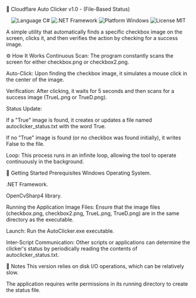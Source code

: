 🤖 Cloudflare Auto Clicker v1.0 - (File-Based Status)
<p align="center">
<img src="https://img.shields.io/badge/Language-C%23-blueviolet?style=for-the-badge" alt="Language C#">
<img src="https://img.shields.io/badge/.NET-Framework-blue?style=for-the-badge" alt=".NET Framework">
<img src="https://img.shields.io/badge/Platform-Windows-0078D6?style=for-the-badge" alt="Platform Windows">
<img src="https://img.shields.io/badge/License-MIT-green?style=for-the-badge" alt="License MIT">
</p>

A simple utility that automatically finds a specific checkbox image on the screen, clicks it, and then verifies the action by checking for a success image.

⚙️ How It Works
Continuous Scan: The program constantly scans the screen for either checkbox.png or checkbox2.png.

Auto-Click: Upon finding the checkbox image, it simulates a mouse click in the center of the image.

Verification: After clicking, it waits for 5 seconds and then scans for a success image (TrueL.png or TrueD.png).

Status Update:

If a "True" image is found, it creates or updates a file named autoclicker_status.txt with the word True.

If no "True" image is found (or no checkbox was found initially), it writes False to the file.

Loop: This process runs in an infinite loop, allowing the tool to operate continuously in the background.

🚀 Getting Started
Prerequisites
Windows Operating System.

.NET Framework.

OpenCvSharp4 library.

Running the Application
Image Files: Ensure that the image files (checkbox.png, checkbox2.png, TrueL.png, TrueD.png) are in the same directory as the executable.

Launch: Run the AutoClicker.exe executable.

Inter-Script Communication: Other scripts or applications can determine the clicker's status by periodically reading the contents of autoclicker_status.txt.

📝 Notes
This version relies on disk I/O operations, which can be relatively slow.

The application requires write permissions in its running directory to create the status file.
